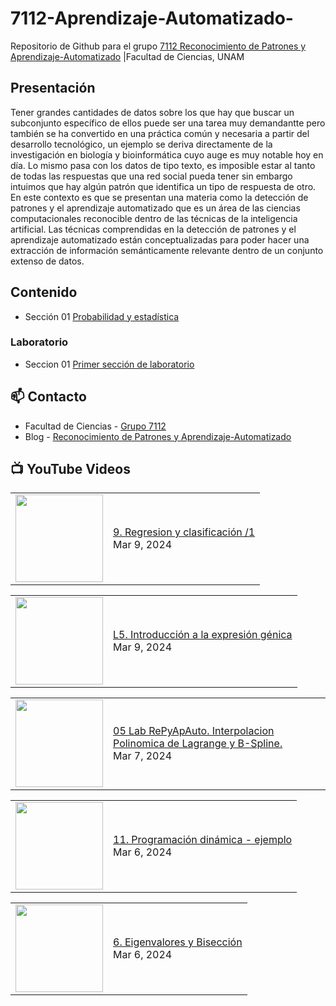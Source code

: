 # 7112-Aprendizaje-Automatizado-
Repositorio de Github para el grupo   [7112 Reconocimiento de Patrones y Aprendizaje-Automatizado](https://www.fciencias.unam.mx/docencia/horarios/presentacion/347481) |Facultad de Ciencias, UNAM

## Presentación
Tener grandes cantidades de datos sobre los que hay que buscar un subconjunto específico de ellos puede ser una tarea muy demandantte pero también se ha convertido en una práctica común y necesaria a partir del desarrollo tecnológico, un ejemplo se deriva directamente de la investigación en biología y bioinformática cuyo auge es muy notable hoy en día. Lo mismo pasa con los datos de tipo texto, es imposible estar al tanto de todas las respuestas que una red social pueda tener sin embargo intuimos que hay algún patrón que identifica un tipo de respuesta de otro. En este contexto es que se presentan una materia como la detección de patrones y el aprendizaje automatizado que es un área de las ciencias computacionales reconocible dentro de las técnicas de la inteligencia artificial. Las técnicas comprendidas en la detección de patrones y el aprendizaje automatizado están conceptualizadas para poder hacer una extracción de información semánticamente relevante dentro de un conjunto extenso de datos.

## Contenido
- Sección 01  [Probabilidad y estadística](https://github.com/7122-Aprendizaje-Automatizado/7112-Aprendizaje-Automatizado-/tree/main/Secci%C3%B3n%2001%20Probabilidad%20y%20Estadistica)

### Laboratorio
- Seccion 01  [Primer sección de laboratorio](https://github.com/7122-Aprendizaje-Automatizado/7112-Aprendizaje-Automatizado-/tree/main/Secci%C3%B3n01-Laboratorio)


## 📫 Contacto
- Facultad de Ciencias - [Grupo 7112](https://www.fciencias.unam.mx/docencia/horarios/presentacion/347481)
- Blog - [Reconocimiento de Patrones y Aprendizaje-Automatizado](https://sites.google.com/view/patronesciencias/inicio)

##  📺 	YouTube Videos
<!-- BLOG-POST-LIST:START --><table><tr><td><a href="https://www.youtube.com/watch?v=MCciL7zT_rg"><img width="140px" src="https://i.ytimg.com/vi/MCciL7zT_rg/mqdefault.jpg"></a></td>
<td><a href="https://www.youtube.com/watch?v=MCciL7zT_rg">9. Regresion y clasificación /1</a><br/>Mar 9, 2024</td></tr></table>
<table><tr><td><a href="https://www.youtube.com/watch?v=nuCYHUvCa8o"><img width="140px" src="https://i.ytimg.com/vi/nuCYHUvCa8o/mqdefault.jpg"></a></td>
<td><a href="https://www.youtube.com/watch?v=nuCYHUvCa8o">L5. Introducción a la expresión génica</a><br/>Mar 9, 2024</td></tr></table>
<table><tr><td><a href="https://www.youtube.com/watch?v=mbngNTuBkXE"><img width="140px" src="https://i.ytimg.com/vi/mbngNTuBkXE/mqdefault.jpg"></a></td>
<td><a href="https://www.youtube.com/watch?v=mbngNTuBkXE">05 Lab RePyApAuto. Interpolacion Polinomica de Lagrange y B-Spline.</a><br/>Mar 7, 2024</td></tr></table>
<table><tr><td><a href="https://www.youtube.com/watch?v=4P7RWWI-yW4"><img width="140px" src="https://i.ytimg.com/vi/4P7RWWI-yW4/mqdefault.jpg"></a></td>
<td><a href="https://www.youtube.com/watch?v=4P7RWWI-yW4">11. Programación dinámica - ejemplo</a><br/>Mar 6, 2024</td></tr></table>
<table><tr><td><a href="https://www.youtube.com/watch?v=ANhY9PVlpP0"><img width="140px" src="https://i.ytimg.com/vi/ANhY9PVlpP0/mqdefault.jpg"></a></td>
<td><a href="https://www.youtube.com/watch?v=ANhY9PVlpP0">6. Eigenvalores y Bisección</a><br/>Mar 6, 2024</td></tr></table>
<!-- BLOG-POST-LIST:END -->
